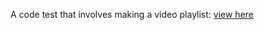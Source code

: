 A code test that involves making a video playlist:
[view here](https://fender-guy.github.io/frankly-test/)
